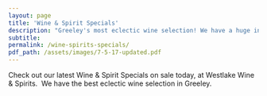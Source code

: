 ```yaml
---
layout: page
title: 'Wine & Spirit Specials'
description: "Greeley's most eclectic wine selection! We have a huge inventory to choose from, both foreign and domestic."
subtitle:
permalink: /wine-spirits-specials/
pdf_path: /assets/images/7-5-17-updated.pdf
---
```



Check out our latest Wine & Spirit Specials on sale today, at Westlake Wine & Spirits.  We have the best eclectic wine selection in Greeley.